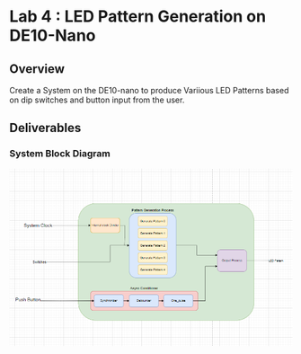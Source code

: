 # Lab 4 : LED Pattern Generation on DE10-Nano

## Overview 
Create a System on the DE10-nano to produce Variious LED Patterns based on dip switches and button input from the user. 

## Deliverables

### System Block Diagram
![Lab-4 System Block Diagram](./assets/Lab_4_System_Block_diagram.png)

